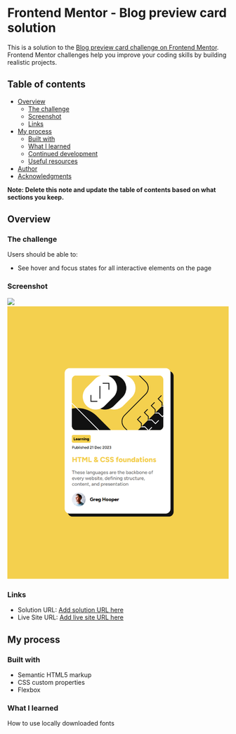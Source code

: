 # Frontend Mentor - Blog preview card solution

This is a solution to the [Blog preview card challenge on Frontend Mentor](https://www.frontendmentor.io/challenges/blog-preview-card-ckPaj01IcS). Frontend Mentor challenges help you improve your coding skills by building realistic projects.

## Table of contents

- [Overview](#overview)
  - [The challenge](#the-challenge)
  - [Screenshot](#screenshot)
  - [Links](#links)
- [My process](#my-process)
  - [Built with](#built-with)
  - [What I learned](#what-i-learned)
  - [Continued development](#continued-development)
  - [Useful resources](#useful-resources)
- [Author](#author)
- [Acknowledgments](#acknowledgments)

**Note: Delete this note and update the table of contents based on what sections you keep.**

## Overview

### The challenge

Users should be able to:

- See hover and focus states for all interactive elements on the page

### Screenshot

![](./screenshot.jpg)
![](image.png)

### Links

- Solution URL: [Add solution URL here](https://github.com/abdelabou/blog-preview-card)
- Live Site URL: [Add live site URL here](https://abdelabou.github.io/blog-preview-card/)

## My process

### Built with

- Semantic HTML5 markup
- CSS custom properties
- Flexbox

### What I learned

How to use locally downloaded fonts
